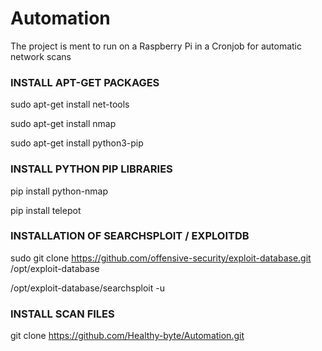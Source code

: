 # Automation
The project is ment to run on a Raspberry Pi in a Cronjob for automatic network scans

### INSTALL APT-GET PACKAGES ###

sudo apt-get install net-tools

sudo apt-get install nmap

sudo apt-get install python3-pip

### INSTALL PYTHON PIP LIBRARIES ###

pip install python-nmap

pip install telepot

### INSTALLATION OF SEARCHSPLOIT / EXPLOITDB ###

sudo git clone https://github.com/offensive-security/exploit-database.git /opt/exploit-database

/opt/exploit-database/searchsploit -u

### INSTALL SCAN FILES ###

git clone https://github.com/Healthy-byte/Automation.git


